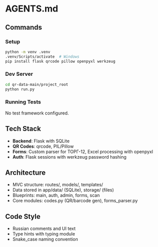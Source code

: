 # AGENTS.md

## Commands

### Setup
```bash
python -m venv .venv
.venv/Scripts/activate  # Windows
pip install flask qrcode pillow openpyxl werkzeug
```

### Dev Server
```bash
cd qr-data-main/project_root
python run.py
```

### Running Tests
No test framework configured.

## Tech Stack
- **Backend**: Flask with SQLite
- **QR Codes**: qrcode, PIL/Pillow
- **Forms**: Custom parser for ТОРГ-12, Excel processing with openpyxl
- **Auth**: Flask sessions with werkzeug password hashing

## Architecture
- MVC structure: routes/, models/, templates/
- Data stored in app/data/ (SQLite), storage/ (files)
- Blueprints: main, auth, admin, forms, scan
- Core modules: codes.py (QR/barcode gen), forms_parser.py

## Code Style
- Russian comments and UI text
- Type hints with typing module
- Snake_case naming convention
